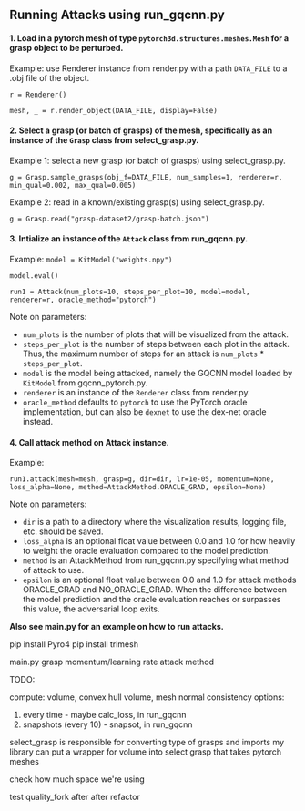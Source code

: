 ## Running Attacks using run_gqcnn.py

#### 1. Load in a pytorch mesh of type `pytorch3d.structures.meshes.Mesh` for a grasp object to be perturbed.

Example: use Renderer instance from render.py with a path `DATA_FILE` to a .obj file of the object.

`r = Renderer()`

`mesh, _ = r.render_object(DATA_FILE, display=False)`

#### 2. Select a grasp (or batch of grasps) of the mesh, specifically as an instance of the `Grasp` class from select_grasp.py.

Example 1: select a new grasp (or batch of grasps) using select_grasp.py.

`g = Grasp.sample_grasps(obj_f=DATA_FILE, num_samples=1, renderer=r, min_qual=0.002, max_qual=0.005)`

Example 2: read in a known/existing grasp(s) using select_grasp.py.

`g = Grasp.read("grasp-dataset2/grasp-batch.json")`

#### 3. Intialize an instance of the `Attack` class from run_gqcnn.py.

Example:
`model = KitModel("weights.npy")`

`model.eval()`

`run1 = Attack(num_plots=10, steps_per_plot=10, model=model, renderer=r, oracle_method="pytorch")`

Note on parameters:

- `num_plots` is the number of plots that will be visualized from the attack.
- `steps_per_plot` is the number of steps between each plot in the attack. Thus, the maximum number of steps for an attack is `num_plots` * `steps_per_plot`.
- `model` is the model being attacked, namely the GQCNN model loaded by `KitModel` from gqcnn_pytorch.py. 
- `renderer` is an instance of the `Renderer` class from render.py.
- `oracle_method` defaults to `pytorch` to use the PyTorch oracle implementation, but can also be `dexnet` to use the dex-net oracle instead.

#### 4. Call attack method on Attack instance.

Example:

`run1.attack(mesh=mesh, grasp=g, dir=dir, lr=1e-05, momentum=None, loss_alpha=None, method=AttackMethod.ORACLE_GRAD, epsilon=None)`

Note on parameters:

- `dir` is a path to a directory where the visualization results, logging file, etc. should be saved.
- `loss_alpha` is an optional float value between 0.0 and 1.0 for how heavily to weight the oracle evaluation compared to the model prediction. 
- `method` is an AttackMethod from run_gqcnn.py specifying what method of attack to use. 
- `epsilon` is an optional float value between 0.0 and 1.0 for attack methods ORACLE_GRAD and NO_ORACLE_GRAD. When the difference between the model prediction and the oracle evaluation reaches or surpasses this value, the adversarial loop exits. 

**Also see main.py for an example on how to run attacks.**

pip install Pyro4
pip install trimesh

main.py 
grasp
    momentum/learning rate
        attack method

TODO: 

compute: volume, convex hull volume, mesh normal consistency
options:
1. every time - maybe calc_loss, in run_gqcnn
2. snapshots (every 10) - snapsot, in run_gqcnn

select_grasp is responsible for converting type of grasps and imports my library
can put a wrapper for volume into select grasp that takes pytorch meshes

check how much space we're using

test quality_fork after after refactor